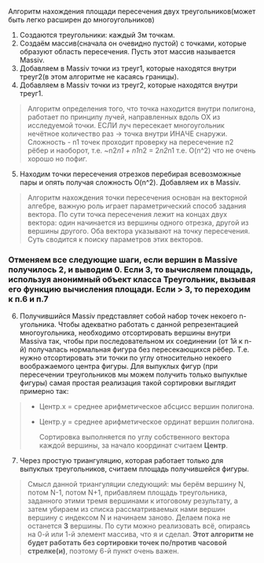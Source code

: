 Алгоритм нахождения площади пересечения двух треугольников(может быть легко расширен до многоугольников)

1. Создаются треугольники: каждый 3м точкам.
2. Создаём массив(сначала он очевидно пустой) с точками, которые образуют область пересечения. Пусть этот массив называется Massiv.
3. Добавляем в Massiv точки из треуг1, которые находятся внутри треуг2(в этом алгоритме не касаясь границы).
4. Добавляем в Massiv точки из треуг2, которые находятся внутри треуг1.

>Алгоритм определения того, что точка находится внутри полигона, работает по принципу лучей, направленных вдоль ОХ из исследуемой точки.
>ЕСЛИ луч пересекает многоугольник нечётное количество раз -> точка внутри ИНАЧЕ снаружи.
>Сложность - n1 точек проходит проверку на пересечение n2 рёбер и наоборот, т.е. ~n2*n1 + n1*n2 = 2*n2*n1 т.е. O(n^2) что не очень хорошо но пофиг.

5. Находим точки пересечения отрезков перебирая всевозможные пары и опять получая сложность O(n^2). Добавляем их в Massiv.

>Алгоритм нахождения точки пересечения основан на векторной алгебре, важную роль играет параметрический способ задания вектора.
>По сути точка пересечения лежит на концах двух вектора: один начинается из вершины одного отрезка, другой из вершины другого. Оба вектора указывают на точку пересечения.
>Суть сводится к поиску параметров этих векторов.

### __Отменяем__ все следующие шаги, если вершин в Massivе получилось 2, и выводим __0__. Если 3, то вычисляем площадь, используя анонимный объект класса Треугольник, вызывая его функцию вычисления площади. Если > 3, то переходим к п.6 и п.7

6. Получившийся Massiv представляет собой набор точек некоего n-угольника. Чтобы адекватно работать с данной репрезентацией многоугольника, необходимо отсортировать вершины внутри Massiva так, чтобы при последовательном их соединении (от 1й к n-й) получалась нормальная фигура без пересекающихся рёбер. Т.е. нужно отсортировать эти точки по углу относительно некоего воображаемого центра фигуры. Для выпуклых фигур (при пересечении треугольников мы можем получить только выпуклые фигуры) самая простая реализация такой сортировки выглядит примерно так:

> - Центр.х = среднее арифметическое абсцисс вершин полигона.
> - Центр.у = среднее арифметическое ординат вершин полигона.
>    
>   Сортировка выполняется по углу собственного вектора каждой вершины, за начало координат считаем __Центр__.

7. Через простую триангуляцию, которая работает только для выпуклых треугольников, считаем площадь получившейся фигуры.

> Смысл данной триангуляции следующий: мы берём вершину N, потом N-1, потом N+1, прибавляем площадь треугольника, заданного этими тремя вершинами
> к итоговому результату, а затем убираем из списка рассматриваемых нами вершин вершину с индексом N и начинаем заново. Делаем пока не останется __3__ вершины. По сути можно
> реализовать всё, опираясь на 0-й или 1-й элемент массива, что я и сделал.
> __Этот алгоритм не будет работать без сортировки точек по/против часовой стрелке(и)__, поэтому 6-й пункт очень важен.
